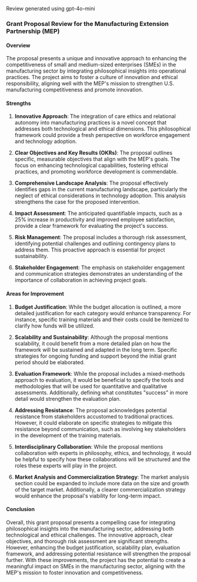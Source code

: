 Review generated using gpt-4o-mini

### Grant Proposal Review for the Manufacturing Extension Partnership (MEP)

#### Overview
The proposal presents a unique and innovative approach to enhancing the competitiveness of small and medium-sized enterprises (SMEs) in the manufacturing sector by integrating philosophical insights into operational practices. The project aims to foster a culture of innovation and ethical responsibility, aligning well with the MEP's mission to strengthen U.S. manufacturing competitiveness and promote innovation.

#### Strengths

1. **Innovative Approach**: The integration of care ethics and relational autonomy into manufacturing practices is a novel concept that addresses both technological and ethical dimensions. This philosophical framework could provide a fresh perspective on workforce engagement and technology adoption.

2. **Clear Objectives and Key Results (OKRs)**: The proposal outlines specific, measurable objectives that align with the MEP's goals. The focus on enhancing technological capabilities, fostering ethical practices, and promoting workforce development is commendable.

3. **Comprehensive Landscape Analysis**: The proposal effectively identifies gaps in the current manufacturing landscape, particularly the neglect of ethical considerations in technology adoption. This analysis strengthens the case for the proposed intervention.

4. **Impact Assessment**: The anticipated quantifiable impacts, such as a 25% increase in productivity and improved employee satisfaction, provide a clear framework for evaluating the project's success.

5. **Risk Management**: The proposal includes a thorough risk assessment, identifying potential challenges and outlining contingency plans to address them. This proactive approach is essential for project sustainability.

6. **Stakeholder Engagement**: The emphasis on stakeholder engagement and communication strategies demonstrates an understanding of the importance of collaboration in achieving project goals.

#### Areas for Improvement

1. **Budget Justification**: While the budget allocation is outlined, a more detailed justification for each category would enhance transparency. For instance, specific training materials and their costs could be itemized to clarify how funds will be utilized.

2. **Scalability and Sustainability**: Although the proposal mentions scalability, it could benefit from a more detailed plan on how the framework will be sustained and adapted in the long term. Specific strategies for ongoing funding and support beyond the initial grant period should be elaborated.

3. **Evaluation Framework**: While the proposal includes a mixed-methods approach to evaluation, it would be beneficial to specify the tools and methodologies that will be used for quantitative and qualitative assessments. Additionally, defining what constitutes "success" in more detail would strengthen the evaluation plan.

4. **Addressing Resistance**: The proposal acknowledges potential resistance from stakeholders accustomed to traditional practices. However, it could elaborate on specific strategies to mitigate this resistance beyond communication, such as involving key stakeholders in the development of the training materials.

5. **Interdisciplinary Collaboration**: While the proposal mentions collaboration with experts in philosophy, ethics, and technology, it would be helpful to specify how these collaborations will be structured and the roles these experts will play in the project.

6. **Market Analysis and Commercialization Strategy**: The market analysis section could be expanded to include more data on the size and growth of the target market. Additionally, a clearer commercialization strategy would enhance the proposal's viability for long-term impact.

#### Conclusion
Overall, this grant proposal presents a compelling case for integrating philosophical insights into the manufacturing sector, addressing both technological and ethical challenges. The innovative approach, clear objectives, and thorough risk assessment are significant strengths. However, enhancing the budget justification, scalability plan, evaluation framework, and addressing potential resistance will strengthen the proposal further. With these improvements, the project has the potential to create a meaningful impact on SMEs in the manufacturing sector, aligning with the MEP's mission to foster innovation and competitiveness.